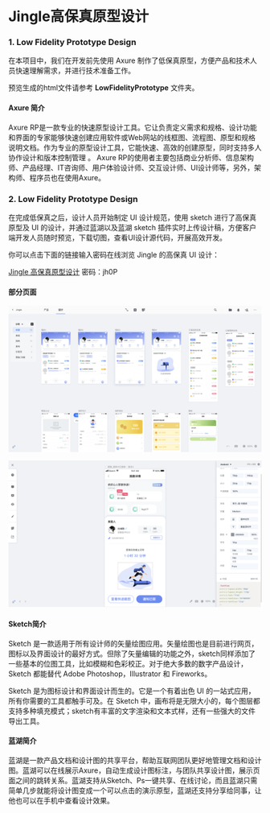 # Jingle高保真原型设计



### 1. Low Fidelity Prototype Design

在本项目中，我们在开发前先使用 Axure 制作了低保真原型，方便产品和技术人员快速理解需求，并进行技术准备工作。

预览生成的html文件请参考 **LowFidelityPrototype** 文件夹。



#### Axure 简介

Axure RP是一款专业的快速原型设计工具。它让负责定义需求和规格、设计功能和界面的专家能够快速创建应用软件或Web网站的线框图、流程图、原型和规格说明文档。作为专业的原型设计工具，它能快速、高效的创建原型，同时支持多人协作设计和版本控制管理 。
Axure RP的使用者主要包括商业分析师、信息架构师、产品经理、IT咨询师、用户体验设计师、交互设计师、UI设计师等，另外，架构师、程序员也在使用Axure。



### 2. Low Fidelity Prototype Design

在完成低保真之后，设计人员开始制定 UI 设计规范，使用 sketch 进行了高保真原型及 UI 的设计，并通过蓝湖以及蓝湖 sketch 插件实时上传设计稿，方便客户端开发人员随时预览，下载切图，查看UI设计源代码，开展高效开发。

你可以点击下面的链接输入密码在线浏览 Jingle 的高保真 UI 设计：

[Jingle 高保真原型设计](https://lanhuapp.com/url/RFtA5 )   密码：jh0P



#### 部分页面

![](./lanhu.png)



![](./lanhu2.png)



#### Sketch简介

Sketch 是一款适用于所有设计师的矢量绘图应用。矢量绘图也是目前进行网页，图标以及界面设计的最好方式。但除了矢量编辑的功能之外，sketch同样添加了一些基本的位图工具，比如模糊和色彩校正。对于绝大多数的数字产品设计，Sketch 都能替代 Adobe Photoshop，Illustrator 和 Fireworks。

 Sketch 是为图标设计和界面设计而生的。它是一个有着出色 UI 的一站式应用，所有你需要的工具都触手可及。在 Sketch 中，画布将是无限大小的，每个图层都支持多种填充模式；sketch有丰富的文字渲染和文本式样，还有一些强大的文件导出工具。

 

#### 蓝湖简介

蓝湖是一款产品文档和设计图的共享平台，帮助互联网团队更好地管理文档和设计图。蓝湖可以在线展示Axure，自动生成设计图标注，与团队共享设计图，展示页面之间的跳转关系。蓝湖支持从Sketch、Ps一键共享、在线讨论，而且蓝湖只需简单几步就能将设计图变成一个可以点击的演示原型，蓝湖还支持分享给同事，让他也可以在手机中查看设计效果。
